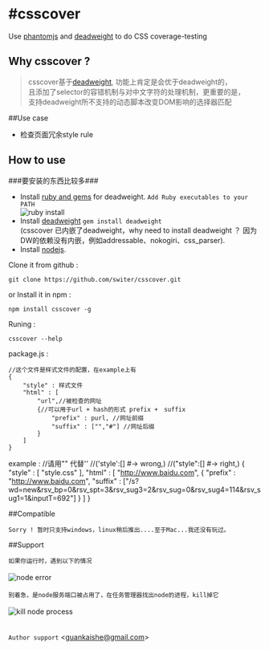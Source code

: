 #csscover
========

Use [phantomjs](https://github.com/ariya/phantomjs) and [deadweight](https://github.com/aanand/deadweight) to do CSS coverage-testing
## Why csscover ?
> csscover基于[deadweight](https://github.com/aanand/deadweight), 功能上肯定是会优于deadweight的，<br />
> 且添加了selector的容错机制与对中文字符的处理机制，更重要的是，<br />
> 支持deadweight所不支持的动态脚本改变DOM影响的选择器匹配

##Use case

- 检查页面冗余style rule</li>

How to use
---
###要安装的东西比较多###
*   Install [ruby and gems](http://rubyinstaller.org/) for deadweight. `Add Ruby executables to your PATH` <br />
    ![ruby install](https://raw.github.com/switer/resource/master/ruby_install.png)
*   Install [deadweight](https://github.com/aanand/deadweight) `gem install deadweight` <br />
    (csscover 已内嵌了deadweight，why need to install deadweight ？ 因为DW的依赖没有内嵌，例如addressable、nokogiri、css_parser).
*   Install [nodejs](http://nodejs.org).

Clone it from github :

    git clone https://github.com/switer/csscover.git

or Install it in npm :

    npm install csscover -g
    
Runing : 

    csscover --help
    
package.js :

    //这个文件是样式文件的配置，在example上有
    { 
        "style" : 样式文件
        "html" : [
            "url",//被检查的网址
            {//可以用于url + hash的形式 prefix +　suffix
                "prefix" : purl, //网址前缀
                "suffix" : ["","#"] //网址后缀
            }
        ]
    }
    
example : 
    //请用"" 代替''
    //('style':[] #-> wrong,)
    //("style":[] #-> right,)
    {
        "style" : [
    		"style.css"
    	],
    	"html" : [
    		"http://www.baidu.com", 
    		{
    		    "prefix" : "http://www.baidu.com",
    		    "suffix" : ["/s?wd=new&rsv_bp=0&rsv_spt=3&rsv_sug3=2&rsv_sug=0&rsv_sug4=114&rsv_sug1=1&inputT=692"]
    		}
    	]
    }

##Compatible
    
    Sorry ! 暂时只支持windows，linux稍后推出....至于Mac...我还没有玩过。

##Support

  `如果你运行时，遇到以下的情况`<br />
  <br />
  ![node error](https://raw.github.com/switer/resource/master/node_error.png)<br />
  <br />
  `别着急，是node服务端口被占用了，在任务管理器找出node的进程，kill掉它`<br />
  <br />
  ![kill node process](https://raw.github.com/switer/resource/master/node_process.png)<br /><br />
  <br />
  `Author support` &lt;guankaishe@gmail.com&gt;


    
